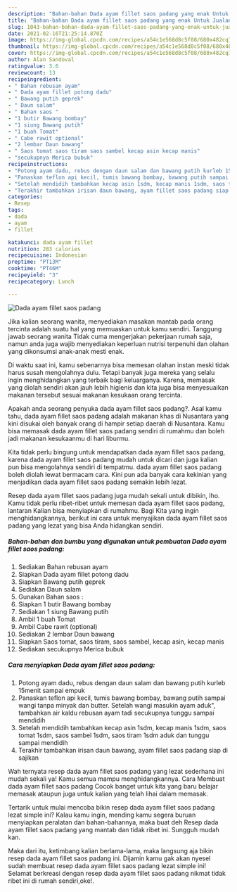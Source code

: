 ```yaml
---
description: "Bahan-bahan Dada ayam fillet saos padang yang enak Untuk Jualan"
title: "Bahan-bahan Dada ayam fillet saos padang yang enak Untuk Jualan"
slug: 1043-bahan-bahan-dada-ayam-fillet-saos-padang-yang-enak-untuk-jualan
date: 2021-02-16T21:25:14.870Z
image: https://img-global.cpcdn.com/recipes/a54c1e568d8c5f08/680x482cq70/dada-ayam-fillet-saos-padang-foto-resep-utama.jpg
thumbnail: https://img-global.cpcdn.com/recipes/a54c1e568d8c5f08/680x482cq70/dada-ayam-fillet-saos-padang-foto-resep-utama.jpg
cover: https://img-global.cpcdn.com/recipes/a54c1e568d8c5f08/680x482cq70/dada-ayam-fillet-saos-padang-foto-resep-utama.jpg
author: Alan Sandoval
ratingvalue: 3.6
reviewcount: 13
recipeingredient:
- " Bahan rebusan ayam"
- " Dada ayam fillet potong dadu"
- " Bawang putih geprek"
- " Daun salam"
- " Bahan saos "
- "1 butir Bawang bombay"
- "1 siung Bawang putih"
- "1 buah Tomat"
- " Cabe rawit optional"
- "2 lembar Daun bawang"
- " Saos tomat saos tiram saos sambel kecap asin kecap manis"
- "secukupnya Merica bubuk"
recipeinstructions:
- "Potong ayam dadu, rebus dengan daun salam dan bawang putih kurleb 15menit sampai empuk"
- "Panaskan teflon api kecil, tumis bawang bombay, bawang putih sampai wangi tanpa minyak dan butter. Setelah wangi masukin ayam aduk&#34;, tambahkan air kaldu rebusan ayam tadi secukupnya tunggu sampai mendidih"
- "Setelah mendidih tambahkan kecap asin 1sdm, kecap manis 1sdm, saos tomat 1sdm, saos sambel 1sdm, saos tiram 1sdm aduk dan tunggu sampai mendidih"
- "Terakhir tambahkan irisan daun bawang, ayam fillet saos padang siap di sajikan"
categories:
- Resep
tags:
- dada
- ayam
- fillet

katakunci: dada ayam fillet 
nutrition: 283 calories
recipecuisine: Indonesian
preptime: "PT13M"
cooktime: "PT46M"
recipeyield: "3"
recipecategory: Lunch

---
```



![Dada ayam fillet saos padang](https://img-global.cpcdn.com/recipes/a54c1e568d8c5f08/680x482cq70/dada-ayam-fillet-saos-padang-foto-resep-utama.jpg)

Jika kalian seorang wanita, menyediakan masakan mantab pada orang tercinta adalah suatu hal yang memuaskan untuk kamu sendiri. Tanggung jawab seorang  wanita Tidak cuma mengerjakan pekerjaan rumah saja, namun anda juga wajib menyediakan keperluan nutrisi terpenuhi dan olahan yang dikonsumsi anak-anak mesti enak.

Di waktu  saat ini, kamu sebenarnya bisa memesan olahan instan meski tidak harus susah mengolahnya dulu. Tetapi banyak juga mereka yang selalu ingin menghidangkan yang terbaik bagi keluarganya. Karena, memasak yang diolah sendiri akan jauh lebih higienis dan kita juga bisa menyesuaikan makanan tersebut sesuai makanan kesukaan orang tercinta. 



Apakah anda seorang penyuka dada ayam fillet saos padang?. Asal kamu tahu, dada ayam fillet saos padang adalah makanan khas di Nusantara yang kini disukai oleh banyak orang di hampir setiap daerah di Nusantara. Kamu bisa memasak dada ayam fillet saos padang sendiri di rumahmu dan boleh jadi makanan kesukaanmu di hari liburmu.

Kita tidak perlu bingung untuk mendapatkan dada ayam fillet saos padang, karena dada ayam fillet saos padang mudah untuk dicari dan juga kalian pun bisa mengolahnya sendiri di tempatmu. dada ayam fillet saos padang boleh diolah lewat bermacam cara. Kini pun ada banyak cara kekinian yang menjadikan dada ayam fillet saos padang semakin lebih lezat.

Resep dada ayam fillet saos padang juga mudah sekali untuk dibikin, lho. Kamu tidak perlu ribet-ribet untuk memesan dada ayam fillet saos padang, lantaran Kalian bisa menyiapkan di rumahmu. Bagi Kita yang ingin menghidangkannya, berikut ini cara untuk menyajikan dada ayam fillet saos padang yang lezat yang bisa Anda hidangkan sendiri.

<!--inarticleads1-->

##### Bahan-bahan dan bumbu yang digunakan untuk pembuatan Dada ayam fillet saos padang:

1. Sediakan  Bahan rebusan ayam
1. Siapkan  Dada ayam fillet potong dadu
1. Siapkan  Bawang putih geprek
1. Sediakan  Daun salam
1. Gunakan  Bahan saos :
1. Siapkan 1 butir Bawang bombay
1. Sediakan 1 siung Bawang putih
1. Ambil 1 buah Tomat
1. Ambil  Cabe rawit (optional)
1. Sediakan 2 lembar Daun bawang
1. Siapkan  Saos tomat, saos tiram, saos sambel, kecap asin, kecap manis
1. Sediakan secukupnya Merica bubuk




<!--inarticleads2-->

##### Cara menyiapkan Dada ayam fillet saos padang:

1. Potong ayam dadu, rebus dengan daun salam dan bawang putih kurleb 15menit sampai empuk
1. Panaskan teflon api kecil, tumis bawang bombay, bawang putih sampai wangi tanpa minyak dan butter. Setelah wangi masukin ayam aduk&#34;, tambahkan air kaldu rebusan ayam tadi secukupnya tunggu sampai mendidih
1. Setelah mendidih tambahkan kecap asin 1sdm, kecap manis 1sdm, saos tomat 1sdm, saos sambel 1sdm, saos tiram 1sdm aduk dan tunggu sampai mendidih
1. Terakhir tambahkan irisan daun bawang, ayam fillet saos padang siap di sajikan




Wah ternyata resep dada ayam fillet saos padang yang lezat sederhana ini mudah sekali ya! Kamu semua mampu menghidangkannya. Cara Membuat dada ayam fillet saos padang Cocok banget untuk kita yang baru belajar memasak ataupun juga untuk kalian yang telah lihai dalam memasak.

Tertarik untuk mulai mencoba bikin resep dada ayam fillet saos padang lezat simple ini? Kalau kamu ingin, mending kamu segera buruan menyiapkan peralatan dan bahan-bahannya, maka buat deh Resep dada ayam fillet saos padang yang mantab dan tidak ribet ini. Sungguh mudah kan. 

Maka dari itu, ketimbang kalian berlama-lama, maka langsung aja bikin resep dada ayam fillet saos padang ini. Dijamin kamu gak akan nyesel sudah membuat resep dada ayam fillet saos padang lezat simple ini! Selamat berkreasi dengan resep dada ayam fillet saos padang nikmat tidak ribet ini di rumah sendiri,oke!.

